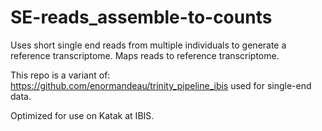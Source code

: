 # SE-reads_assemble-to-counts
Uses short single end reads from multiple individuals to generate a reference transcriptome. Maps reads to reference transcriptome.

This repo is a variant of: https://github.com/enormandeau/trinity_pipeline_ibis
used for single-end data.

Optimized for use on Katak at IBIS.
